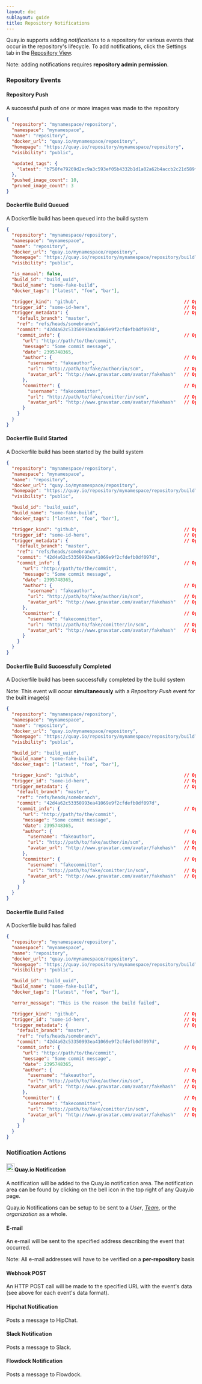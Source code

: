 ```yaml
---
layout: doc
sublayout: guide
title: Repository Notifications
---
```

Quay.io supports adding _notifications_ to a repository for various events that occur in the repository's lifecycle. To add notifications, click the <span class="tab-reference"><i class="tab-icon fa fa-gear"></i>Settings</span> tab in the [Repository View](/guides/repo-view.html).

Note: adding notifications requires **repository admin permission**.

### Repository Events

#### <i class="fa fa-lg fa-upload event-icon"></i>Repository Push
<a name="#repo_push"></a>

A successful push of one or more images was made to the repository

<a name="#webhook_repo_push"></a>

```json
{
  "repository": "mynamespace/repository",
  "namespace": "mynamespace",
  "name": "repository",
  "docker_url": "quay.io/mynamespace/repository",
  "homepage": "https://quay.io/repository/mynamespace/repository",
  "visibility": "public",

  "updated_tags": {
    "latest": "b750fe79269d2ec9a3c593ef05b4332b1d1a02a62b4accb2c21d589ff2f5f2dc"
  },
  "pushed_image_count": 10,
  "pruned_image_count": 3
}
```

#### <i class="fa fa-lg fa-tasks event-icon"></i>Dockerfile Build Queued
<a name="#build_queued"></a>

A Dockerfile build has been queued into the build system

<a name="#webhook_build_queued"></a>

```json
{
  "repository": "mynamespace/repository",
  "namespace": "mynamespace",
  "name": "repository",
  "docker_url": "quay.io/mynamespace/repository",
  "homepage": "https://quay.io/repository/mynamespace/repository/build?current=some-fake-build",
  "visibility": "public",

  "is_manual": false,
  "build_id": "build_uuid",
  "build_name": "some-fake-build",
  "docker_tags": ["latest", "foo", "bar"],

  "trigger_kind": "github",                                       // Optional
  "trigger_id": "some-id-here",                                   // Optional
  "trigger_metadata": {                                           // Optional
    "default_branch": "master",
    "ref": "refs/heads/somebranch",
    "commit": "42d4a62c53350993ea41069e9f2cfdefb0df097d",
    "commit_info": {                                              // Optional
      "url": "http://path/to/the/commit",
      "message": "Some commit message",
      "date": 2395748365,
      "author": {                                                 // Optional
        "username": "fakeauthor",
        "url": "http://path/to/fake/author/in/scm",               // Optional
        "avatar_url": "http://www.gravatar.com/avatar/fakehash"   // Optional
      },
      "committer": {                                              // Optional
        "username": "fakecommitter",
        "url": "http://path/to/fake/comitter/in/scm",             // Optional
        "avatar_url": "http://www.gravatar.com/avatar/fakehash"   // Optional
      }
    }
  }
}
```

#### <i class="fa fa-lg fa-circle-o-notch event-icon"></i>Dockerfile Build Started
<a name="#build_started"></a>

A Dockerfile build has been started by the build system

<a name="#webhook_build_started"></a>

```json
{
  "repository": "mynamespace/repository",
  "namespace": "mynamespace",
  "name": "repository",
  "docker_url": "quay.io/mynamespace/repository",
  "homepage": "https://quay.io/repository/mynamespace/repository/build?current=some-fake-build",
  "visibility": "public",

  "build_id": "build_uuid",
  "build_name": "some-fake-build",
  "docker_tags": ["latest", "foo", "bar"],

  "trigger_kind": "github",                                       // Optional
  "trigger_id": "some-id-here",                                   // Optional
  "trigger_metadata": {                                           // Optional
    "default_branch": "master",
    "ref": "refs/heads/somebranch",
    "commit": "42d4a62c53350993ea41069e9f2cfdefb0df097d",
    "commit_info": {                                              // Optional
      "url": "http://path/to/the/commit",
      "message": "Some commit message",
      "date": 2395748365,
      "author": {                                                 // Optional
        "username": "fakeauthor",
        "url": "http://path/to/fake/author/in/scm",               // Optional
        "avatar_url": "http://www.gravatar.com/avatar/fakehash"   // Optional
      },
      "committer": {                                              // Optional
        "username": "fakecommitter",
        "url": "http://path/to/fake/comitter/in/scm",             // Optional
        "avatar_url": "http://www.gravatar.com/avatar/fakehash"   // Optional
      }
    }
  }
}
```

#### <i class="fa fa-lg fa-check-circle-o event-icon"></i>Dockerfile Build Successfully Completed
<a name="#build_success"></a>

A Dockerfile build has been successfully completed by the build system

Note: This event will occur **simultaneously** with a <i class="fa fa-lg fa-upload"></i> _Repository Push_ event for the built image(s)

<a name="#webhook_build_success"></a>

```json
{
  "repository": "mynamespace/repository",
  "namespace": "mynamespace",
  "name": "repository",
  "docker_url": "quay.io/mynamespace/repository",
  "homepage": "https://quay.io/repository/mynamespace/repository/build?current=some-fake-build",
  "visibility": "public",

  "build_id": "build_uuid",
  "build_name": "some-fake-build",
  "docker_tags": ["latest", "foo", "bar"],

  "trigger_kind": "github",                                       // Optional
  "trigger_id": "some-id-here",                                   // Optional
  "trigger_metadata": {                                           // Optional
    "default_branch": "master",
    "ref": "refs/heads/somebranch",
    "commit": "42d4a62c53350993ea41069e9f2cfdefb0df097d",
    "commit_info": {                                              // Optional
      "url": "http://path/to/the/commit",
      "message": "Some commit message",
      "date": 2395748365,
      "author": {                                                 // Optional
        "username": "fakeauthor",
        "url": "http://path/to/fake/author/in/scm",               // Optional
        "avatar_url": "http://www.gravatar.com/avatar/fakehash"   // Optional
      },
      "committer": {                                              // Optional
        "username": "fakecommitter",
        "url": "http://path/to/fake/comitter/in/scm",             // Optional
        "avatar_url": "http://www.gravatar.com/avatar/fakehash"   // Optional
      }
    }
  }
}
```

#### <i class="fa fa-lg fa-times-circle-o event-icon"></i>Dockerfile Build Failed
<a name="#build_failure"></a>

A Dockerfile build has failed

<a name="#webhook_build_failure"></a>

```json
{
  "repository": "mynamespace/repository",
  "namespace": "mynamespace",
  "name": "repository",
  "docker_url": "quay.io/mynamespace/repository",
  "homepage": "https://quay.io/repository/mynamespace/repository/build?current=some-fake-build",
  "visibility": "public",

  "build_id": "build_uuid",
  "build_name": "some-fake-build",
  "docker_tags": ["latest", "foo", "bar"],

  "error_message": "This is the reason the build failed",

  "trigger_kind": "github",                                       // Optional
  "trigger_id": "some-id-here",                                   // Optional
  "trigger_metadata": {                                           // Optional
    "default_branch": "master",
    "ref": "refs/heads/somebranch",
    "commit": "42d4a62c53350993ea41069e9f2cfdefb0df097d",
    "commit_info": {                                              // Optional
      "url": "http://path/to/the/commit",
      "message": "Some commit message",
      "date": 2395748365,
      "author": {                                                 // Optional
        "username": "fakeauthor",
        "url": "http://path/to/fake/author/in/scm",               // Optional
        "avatar_url": "http://www.gravatar.com/avatar/fakehash"   // Optional
      },
      "committer": {                                              // Optional
        "username": "fakecommitter",
        "url": "http://path/to/fake/comitter/in/scm",             // Optional
        "avatar_url": "http://www.gravatar.com/avatar/fakehash"   // Optional
      }
    }
  }
}
```

### Notification Actions

#### <img class="method-icon" src="https://quay.io/static/img/favicon.ico" style="width: 22px; height: 22px;">Quay.io Notification
<a name="quay_notification"></a>

A notification will be added to the Quay.io notification area. The notification area can be found by clicking on the bell icon in the top right of any Quay.io page.

Quay.io Notifications can be setup to be sent to a <i class="fa fa-user entity-icon"></i>_User_, <i class="fa fa-group entity-icon"></i>[_Team_](/glossary/teams.html), or the _organization_ as a whole.

#### <i class="fa fa-lg method-icon fa-envelope"></i>E-mail
<a name="email"></a>

An e-mail will be sent to the specified address describing the event that occurred.

Note: All e-mail addresses will have to be verified on a **per-repository** basis

#### <i class="fa fa-lg method-icon fa-link"></i>Webhook POST
<a name="webhook"></a>

An HTTP POST call will be made to the specified URL with the event's data (see above for each event's data format).

#### <i class="fa fa-lg method-icon hipchat-icon"></i>Hipchat Notification
<a name="hipchat"></a>

Posts a message to HipChat.

#### <i class="fa fa-lg method-icon slack-icon"></i>Slack Notification
<a name="slack"></a>

Posts a message to Slack.

#### <i class="fa fa-lg method-icon flowdock-icon"></i>Flowdock Notification
<a name="flowdock"></a>

Posts a message to Flowdock.

